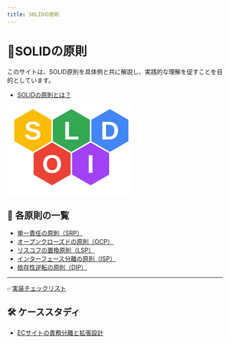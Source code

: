 ```yaml
---
title: SOLIDの原則
---
```




# 📘SOLIDの原則
このサイトは、SOLID原則を具体例と共に解説し、実践的な理解を促すことを目的としています。

- [SOLIDの原則とは？](solid-principles.md)

<img src="/images/solid.svg" alt="SOLIDの図" style="width: 290px; height: 210px; margin:auto;"/>


## 🔎 各原則の一覧

- [単一責任の原則（SRP）](./single-responsibility-principle.md)
- [オープンクローズドの原則（OCP）](./open-closed-principle.md)
- [リスコフの置換原則（LSP）](./liskov-substitution-principle.md)
- [インターフェース分離の原則（ISP）](./interface-segregation-principle.md)
- [依存性逆転の原則（DIP）](./dependency-inversion-principle.md)

---
✅[実装チェックリスト](./solid-checklist.md)

## 🛠 ケーススタディ

- [ECサイトの責務分離と拡張設計](./practical-case-studies.md)
